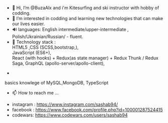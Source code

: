 - 👋 Hi, I’m @BuzaAlx and i'm Kitesurfing and ski instructor with hobby of codding.
- 👀 I’m interested in codding and learning new technologies that can make our lives easier.
- 🔊 languages: English intermediate/upper-intermediate , Polish/Ukrainian/Russian/ - fluent.
- 🌱 Technology stack :  
HTML5 ,CSS (SCSS,bootstrap,),  
JavaScript (ES6+),  
React (with hooks) + Redux(as state manager) + Redux Thunk / Redux Saga,
GraphQL (apollo-server/apollo-client),
+
basics knowlege of MySQL,MongoDB, TypeScript

- 📫 How to reach me ...

* instagram : https://www.instagram.com/sashab94/  
* facebook : https://www.facebook.com/profile.php?id=100001287524415  
* codewars: https://www.codewars.com/users/sashab94  

